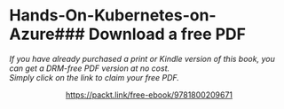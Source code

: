 # Hands-On-Kubernetes-on-Azure### Download a free PDF

 <i>If you have already purchased a print or Kindle version of this book, you can get a DRM-free PDF version at no cost.<br>Simply click on the link to claim your free PDF.</i>
<p align="center"> <a href="https://packt.link/free-ebook/9781800209671">https://packt.link/free-ebook/9781800209671 </a> </p>